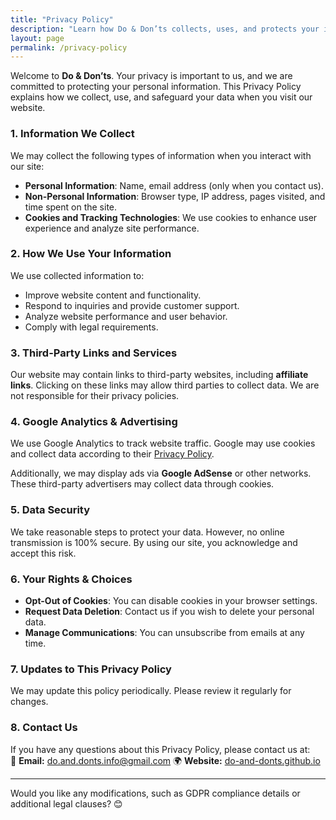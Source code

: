 ```yaml
---
title: "Privacy Policy"
description: "Learn how Do & Don’ts collects, uses, and protects your information. Your privacy matters to us."
layout: page
permalink: /privacy-policy
---
```

 
Welcome to **Do & Don’ts**. Your privacy is important to us, and we are committed to protecting your personal information. This Privacy Policy explains how we collect, use, and safeguard your data when you visit our website.

### **1. Information We Collect**
We may collect the following types of information when you interact with our site:  
- **Personal Information**: Name, email address (only when you contact us).  
- **Non-Personal Information**: Browser type, IP address, pages visited, and time spent on the site.  
- **Cookies and Tracking Technologies**: We use cookies to enhance user experience and analyze site performance.

### **2. How We Use Your Information**
We use collected information to:  
- Improve website content and functionality.  
- Respond to inquiries and provide customer support.  
- Analyze website performance and user behavior.  
- Comply with legal requirements.  

### **3. Third-Party Links and Services**
Our website may contain links to third-party websites, including **affiliate links**. Clicking on these links may allow third parties to collect data. We are not responsible for their privacy policies.

### **4. Google Analytics & Advertising**
We use Google Analytics to track website traffic. Google may use cookies and collect data according to their [Privacy Policy](https://policies.google.com/privacy).  

Additionally, we may display ads via **Google AdSense** or other networks. These third-party advertisers may collect data through cookies.

### **5. Data Security**
We take reasonable steps to protect your data. However, no online transmission is 100% secure. By using our site, you acknowledge and accept this risk.

### **6. Your Rights & Choices**
- **Opt-Out of Cookies**: You can disable cookies in your browser settings.  
- **Request Data Deletion**: Contact us if you wish to delete your personal data.  
- **Manage Communications**: You can unsubscribe from emails at any time.

### **7. Updates to This Privacy Policy**
We may update this policy periodically. Please review it regularly for changes.

### **8. Contact Us**
If you have any questions about this Privacy Policy, please contact us at:  
📧 **Email:** [do.and.donts.info@gmail.com](mailto:do.and.donts.info@gmail.com)
🌍 **Website:** [do-and-donts.github.io](https://do-and-donts.github.io)

---

Would you like any modifications, such as GDPR compliance details or additional legal clauses? 😊
